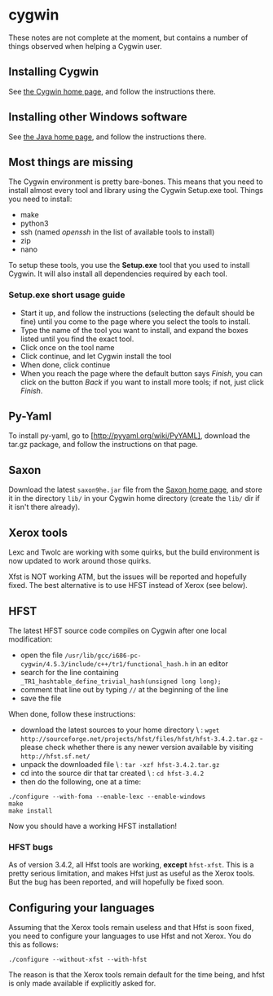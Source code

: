 # cygwin

These notes are not complete at the moment, but contains a number of things observed when helping a Cygwin user.

## Installing Cygwin

See [the Cygwin home page](http://cygwin.com), and follow the instructions there.

## Installing other Windows software

See [the Java home page](http://www.java.com/), and follow the instructions there.

## Most things are missing

The Cygwin environment is pretty bare-bones. This means that you need to install almost every tool and library using the Cygwin Setup.exe tool. Things you need to install:

- make
- python3
- ssh (named _openssh_ in the list of available tools to install)
- zip
- nano

To setup these tools, you use the **Setup.exe** tool that you used to install Cygwin. It will also install all dependencies required by each tool.

### Setup.exe short usage guide

- Start it up, and follow the instructions (selecting the default should be fine) until you come to the page where you select the tools to install.
- Type the name of the tool you want to install, and expand the boxes listed until you find the exact tool.
- Click once on the tool name
- Click continue, and let Cygwin install the tool
- When done, click continue
- When you reach the page where the default button says _Finish_, you can click on the button _Back_ if you want to install more tools; if not, just click _Finish_.

## Py-Yaml

To install py-yaml, go to [http://pyyaml.org/wiki/PyYAML], download the tar.gz package, and follow the instructions on that page.

## Saxon

Download the latest `saxon9he.jar` file from the [Saxon home page](http://saxon.sf.net/), and store it in the directory `lib/` in your Cygwin home directory (create the `lib/` dir if it isn't there already).

## Xerox tools

Lexc and Twolc are working with some quirks, but the build environment is now updated to work around those quirks.

Xfst is NOT working ATM, but the issues will be reported and hopefully fixed. The best alternative is to use HFST instead of Xerox (see below).

## HFST

The latest HFST source code compiles on Cygwin after one local modification:

- open the file
  `/usr/lib/gcc/i686-pc-cygwin/4.5.3/include/c++/tr1/functional_hash.h` in
  an editor
- search for the line containing
  `_TR1_hashtable_define_trivial_hash(unsigned long long);`
- comment that line out by typing `//` at the beginning of the line
- save the file

When done, follow these instructions:

- download the latest sources to your home directory \\ :
  `wget http://sourceforge.net/projects/hfst/files/hfst/hfst-3.4.2.tar.gz` -
  please check whether there is any newer version available by visiting
  `http://hfst.sf.net/`
- unpack the downloaded file \\ :
  `tar -xzf hfst-3.4.2.tar.gz`
- cd into the source dir that tar created \\ :
  `cd hfst-3.4.2`
- then do the following, one at a time:

```
./configure --with-foma --enable-lexc --enable-windows
make
make install
```

Now you should have a working HFST installation!

### HFST bugs

As of version 3.4.2, all Hfst tools are working, **except** `hfst-xfst`. This is a pretty serious limitation, and makes Hfst just as useful as the Xerox tools. But the bug has been reported, and will hopefully be fixed soon.

## Configuring your languages

Assuming that the Xerox tools remain useless and that Hfst is soon fixed, you need to configure your languages to use Hfst and not Xerox. You do this as follows:

```
./configure --without-xfst --with-hfst
```

The reason is that the Xerox tools remain default for the time being, and hfst is only made available if explicitly asked for.
